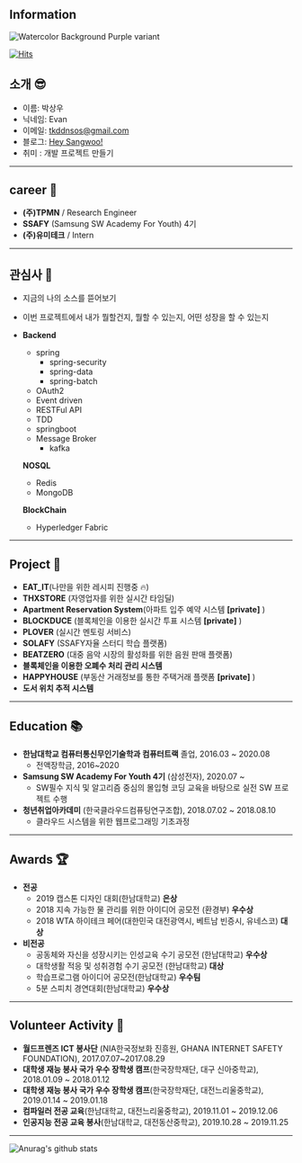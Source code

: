 <h2>Information</h2>

<!--
**upswp/upswp** is a ✨ _special_ ✨ repository because its `README.md` (this file) appears on your GitHub profile.

Here are some ideas to get you started:

- 🔭 I’m currently working on ...

- 🌱 I’m currently learning ...

- 👯 I’m looking to collaborate on ...

- 🤔 I’m looking for help with ...

- 💬 Ask me about ...

- 📫 How to reach me: ...

- 😄 Pronouns: ...

- ⚡ Fun fact: ...
  -->
  ![Watercolor Background Purple variant](https://user-images.githubusercontent.com/70404643/111873946-2d3e5b00-89d6-11eb-8abe-5bca5d2029b0.png)

  [![Hits](https://hits.seeyoufarm.com/api/count/incr/badge.svg?url=https%3A%2F%2Fgithub.com%2Fupswp&count_bg=%23353866&title_bg=%23B4B6BC&icon=twoo.svg&icon_color=%23494DF5&title=Hello+Sangwoo%21&edge_flat=false)](https://hits.seeyoufarm.com)

  ## 소개 😎

  - 이름: 박상우
  - 닉네임: Evan
  - 이메일: [tkddnsos@gmail.com](tkddnsos@gmail.com)
  - 블로그: [Hey Sangwoo!](https://upsw-p.tistory.com/)
  - 취미 : 개발 프로젝트 만들기

  ---

  ## career 🥸

  - **(주)TPMN** / Research Engineer
  - **SSAFY** (Samsung SW Academy For Youth) 4기
  - **(주)유미테크** / Intern

  ---

  ## 관심사 🌟

  - 지금의 나의 소스를 뜯어보기

  - 이번 프로젝트에서 내가 뭘할건지, 뭘할 수 있는지, 어떤 성장을 할 수 있는지

  - **Backend**

    - spring
      - spring-security
      - spring-data
      - spring-batch
    - OAuth2
    - Event driven
    - RESTFul API
    - TDD
    - springboot
    - Message Broker
      - kafka

    **NOSQL**

    - Redis
    - MongoDB

    **BlockChain**

    - Hyperledger Fabric

  ---

  ## Project 🎇

  - **EAT_IT**(나만을 위한 레시피 진행중 🔥)
  - **THXSTORE** (자영업자를 위한 실시간 타임딜)
  - **Apartment Reservation System**(아파트 입주 예약 시스템 **[private]** )
  - **BLOCKDUCE** (블록체인을 이용한 실시간 투표 시스템 **[private]** )
  - **PLOVER**  (실시간 멘토링 서비스)
  - **SOLAFY** (SSAFY자율 스터디 학습 플랫폼)
  - **BEATZERO** (대중 음악 시장의 활성화를 위한 음원 판매 플랫폼)
  - **블록체인을 이용한 오폐수 처리 관리 시스템**
  - **HAPPYHOUSE** (부동산 거래정보를 통한 주택거래 플랫폼 **[private]** )
  - **도서 위치 추적 시스템**

  ---

  ## Education 📚

  - **한남대학교 컴퓨터통신무인기술학과 컴퓨터트랙** 졸업, 2016.03 ~ 2020.08
    - 전액장학금, 2016~2020
  - **Samsung SW Academy For Youth 4기** (삼성전자), 2020.07 ~
    - SW필수 지식 및 알고리즘 중심의 몰입형 코딩 교육을 바탕으로 실전 SW 프로젝트 수행
  - **청년취업아카데미** (한국클라우드컴퓨팅연구조합), 2018.07.02 ~ 2018.08.10
    - 클라우드 시스템을 위한 웹프로그래밍 기초과정

  ---

  ## Awards 🏆

  - **전공**
    - 2019 캡스톤 디자인 대회(한남대학교) **은상**
    - 2018 지속 가능한 물 관리를 위한 아이디어 공모전 (환경부) **우수상**
    - 2018 WTA 하이테크 페어(대한민국 대전광역시, 베트남 빈증시, 유네스코) **대상**
  - **비전공**
    - 공동체와 자신을 성장시키는 인성교육 수기 공모전 (한남대학교) **우수상**
    - 대학생활 적응 및 성취경험 수기 공모전 (한남대학교) **대상**
    - 학습프로그램 아이디어 공모전(한남대학교) **우수팀**
    - 5분 스피치 경연대회(한남대학교) **우수상**

  ---

  ## Volunteer Activity 👋

  - **월드프렌즈 ICT 봉사단** (NIA한국정보화 진흥원, GHANA INTERNET SAFETY FOUNDATION), 2017.07.07~2017.08.29
  - **대학생 재능 봉사 국가 우수 장학생 캠프**(한국장학재단, 대구 신아중학교), 2018.01.09 ~ 2018.01.12
  - **대학생 재능 봉사 국가 우수 장학생 캠프**(한국장학재단, 대전느리울중학교), 2019.01.14 ~ 2019.01.18
  - **컴파일러 전공 교육**(한남대학교, 대전느리울중학교), 2019.11.01 ~ 2019.12.06
  - **인공지능 전공 교육 봉사**(한남대학교, 대전동산중학교), 2019.10.28 ~ 2019.11.25

  ---

  ![Anurag's github stats](https://github-readme-stats.vercel.app/api?username=upswp&show_icons=true&theme=radical)
  <br>
